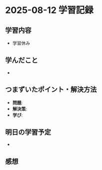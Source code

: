 # 2025-08-12 学習記録

## 学習内容
- 学習休み

## 学んだこと
-

## つまずいたポイント・解決方法
- **問題**:
- **解決策**:
- **学び**:

## 明日の学習予定
-

## 感想


